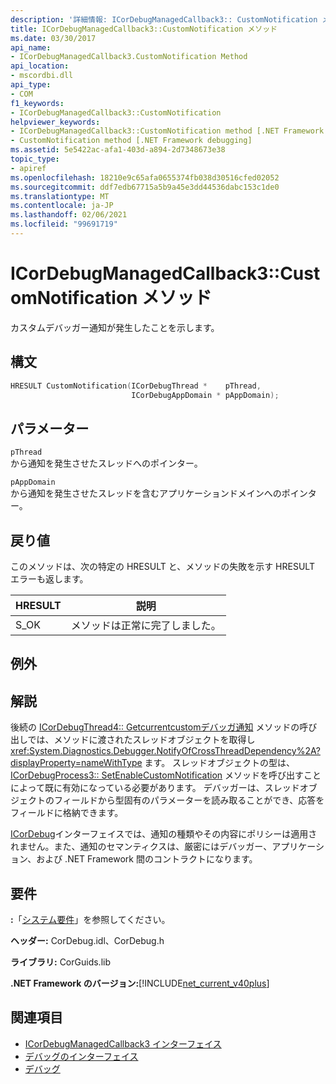 ```yaml
---
description: '詳細情報: ICorDebugManagedCallback3:: CustomNotification メソッド'
title: ICorDebugManagedCallback3::CustomNotification メソッド
ms.date: 03/30/2017
api_name:
- ICorDebugManagedCallback3.CustomNotification Method
api_location:
- mscordbi.dll
api_type:
- COM
f1_keywords:
- ICorDebugManagedCallback3::CustomNotification
helpviewer_keywords:
- ICorDebugManagedCallback3::CustomNotification method [.NET Framework debugging]
- CustomNotification method [.NET Framework debugging]
ms.assetid: 5e5422ac-afa1-403d-a894-2d7348673e38
topic_type:
- apiref
ms.openlocfilehash: 18210e9c65afa0655374fb038d30516cfed02052
ms.sourcegitcommit: ddf7edb67715a5b9a45e3dd44536dabc153c1de0
ms.translationtype: MT
ms.contentlocale: ja-JP
ms.lasthandoff: 02/06/2021
ms.locfileid: "99691719"
---
```

# <a name="icordebugmanagedcallback3customnotification-method"></a>ICorDebugManagedCallback3::CustomNotification メソッド

カスタムデバッガー通知が発生したことを示します。  
  
## <a name="syntax"></a>構文  
  
```cpp  
HRESULT CustomNotification(ICorDebugThread *    pThread,  
                           ICorDebugAppDomain * pAppDomain);  
```  
  
## <a name="parameters"></a>パラメーター  

 `pThread`  
 から通知を発生させたスレッドへのポインター。  
  
 `pAppDomain`  
 から通知を発生させたスレッドを含むアプリケーションドメインへのポインター。  
  
## <a name="return-value"></a>戻り値  

 このメソッドは、次の特定の HRESULT と、メソッドの失敗を示す HRESULT エラーも返します。  
  
|HRESULT|説明|  
|-------------|-----------------|  
|S_OK|メソッドは正常に完了しました。|  
  
## <a name="exceptions"></a>例外  
  
## <a name="remarks"></a>解説  

 後続の [ICorDebugThread4:: Getcurrentcustomデバッガ通知](icordebugthread4-getcurrentcustomdebuggernotification-method.md) メソッドの呼び出しでは、メソッドに渡されたスレッドオブジェクトを取得し <xref:System.Diagnostics.Debugger.NotifyOfCrossThreadDependency%2A?displayProperty=nameWithType> ます。 スレッドオブジェクトの型は、 [ICorDebugProcess3:: SetEnableCustomNotification](icordebugprocess3-setenablecustomnotification-method.md) メソッドを呼び出すことによって既に有効になっている必要があります。 デバッガーは、スレッドオブジェクトのフィールドから型固有のパラメーターを読み取ることができ、応答をフィールドに格納できます。  
  
 [ICorDebug](icordebug-interface.md)インターフェイスでは、通知の種類やその内容にポリシーは適用されません。また、通知のセマンティクスは、厳密にはデバッガー、アプリケーション、および .NET Framework 間のコントラクトになります。  
  
## <a name="requirements"></a>要件  

 **:**「[システム要件](../../get-started/system-requirements.md)」を参照してください。  
  
 **ヘッダー:** CorDebug.idl、CorDebug.h  
  
 **ライブラリ:** CorGuids.lib  
  
 **.NET Framework のバージョン:**[!INCLUDE[net_current_v40plus](../../../../includes/net-current-v40plus-md.md)]  
  
## <a name="see-also"></a>関連項目

- [ICorDebugManagedCallback3 インターフェイス](icordebugmanagedcallback3-interface.md)
- [デバッグのインターフェイス](debugging-interfaces.md)
- [デバッグ](index.md)
